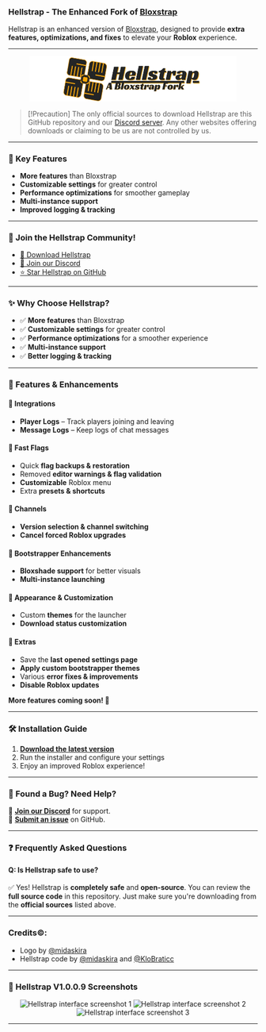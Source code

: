 ### **Hellstrap - The Enhanced Fork of [Bloxstrap](https://github.com/bloxstraplabs/bloxstrap)**

Hellstrap is an enhanced version of [Bloxstrap](https://github.com/bloxstraplabs/bloxstrap), designed to provide **extra features, optimizations, and fixes** to elevate your **Roblox** experience.

---

<p align="center">
   <img src="https://github.com/midaskira/Hellstrap/raw/main/Images/Hellstrap-full-light.png" width="420" alt="Hellstrap Light Mode">
</p>

> [!Precaution]
> The only official sources to download Hellstrap are this GitHub repository and our [Discord server](https://discord.gg/UuxcfqPNnA). Any other websites offering downloads or claiming to be us are not controlled by us.

---

### 🚀 Key Features
- **More features** than Bloxstrap
- **Customizable settings** for greater control
- **Performance optimizations** for smoother gameplay
- **Multi-instance support**
- **Improved logging & tracking**

---

### **🌟 Join the Hellstrap Community!**
- [📂 Download Hellstrap](https://github.com/midaskira/Hellstrap/releases)
- [💬 Join our Discord](https://discord.gg/UuxcfqPNnA)
- [⭐ Star Hellstrap on GitHub](https://github.com/midaskira/Hellstrap/stargazers)

---

### **✨ Why Choose Hellstrap?**
- ✅ **More features** than Bloxstrap  
- ✅ **Customizable settings** for greater control  
- ✅ **Performance optimizations** for a smoother experience  
- ✅ **Multi-instance support**  
- ✅ **Better logging & tracking**  

---

### **🌟 Features & Enhancements**

#### 🔹 **Integrations**
- **Player Logs** – Track players joining and leaving  
- **Message Logs** – Keep logs of chat messages  

#### 🔹 **Fast Flags**
- Quick **flag backups & restoration**  
- Removed **editor warnings & flag validation**  
- **Customizable** Roblox menu  
- Extra **presets & shortcuts**  

#### 🔹 **Channels**
- **Version selection & channel switching**  
- **Cancel forced Roblox upgrades**  

#### 🔹 **Bootstrapper Enhancements**
- **Bloxshade support** for better visuals  
- **Multi-instance launching**  

#### 🔹 **Appearance & Customization**
- Custom **themes** for the launcher  
- **Download status customization**  

#### 🔹 **Extras**
- Save the **last opened settings page**  
- **Apply custom bootstrapper themes**  
- Various **error fixes & improvements**  
- **Disable Roblox updates**  

**More features coming soon! 🚀**

---

### **🛠️ Installation Guide**
1. **[Download the latest version](https://github.com/midaskira/Hellstrap/releases)**  
2. Run the installer and configure your settings  
3. Enjoy an improved Roblox experience!  

---

### **🐞 Found a Bug? Need Help?**
💬 **[Join our Discord](https://discord.gg/UuxcfqPNnA)** for support.  
📌 **[Submit an issue](https://github.com/midaskira/Hellstrap/issues)** on GitHub.  

---

### **❓ Frequently Asked Questions**

#### **Q: Is Hellstrap safe to use?**
✅ Yes! Hellstrap is **completely safe** and **open-source**. You can review the **full source code** in this repository. Just make sure you're downloading from the **official sources** listed above.

---
### **Credits©️:**
- Logo by [@midaskira](https://github.com/midaskira)
- Hellstrap code by [@midaskira](https://github.com/midaskira) and [@KloBraticc](https://github.com/KloBraticc)
---

### **📸 Hellstrap V1.0.0.9 Screenshots**  
<p align="center">
    <img src="https://i.imgur.com/5lMtLOW.png" alt="Hellstrap interface screenshot 1">
    <img src="https://i.imgur.com/cFBmtfO.png" alt="Hellstrap interface screenshot 2">
    <img src="https://i.imgur.com/xYTZU7x.png" alt="Hellstrap interface screenshot 3">
</p>

---


